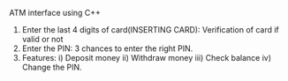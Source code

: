 ATM interface using C++

1) Enter the last 4 digits of card(INSERTING CARD):
   Verification of card if valid or not
2) Enter the PIN:
   3 chances to enter the right PIN.
3) Features:
   i) Deposit money
   ii) Withdraw money
   iii) Check balance
   iv) Change the PIN.
   
